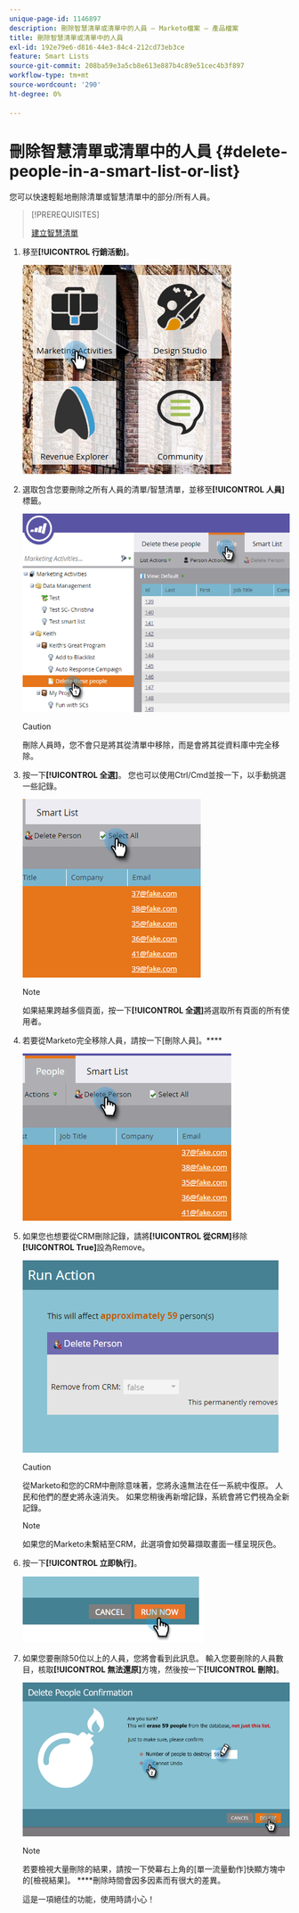 ```yaml
---
unique-page-id: 1146897
description: 刪除智慧清單或清單中的人員 — Marketo檔案 — 產品檔案
title: 刪除智慧清單或清單中的人員
exl-id: 192e79e6-d816-44e3-84c4-212cd73eb3ce
feature: Smart Lists
source-git-commit: 208ba59e3a5cb8e613e887b4c89e51cec4b3f897
workflow-type: tm+mt
source-wordcount: '290'
ht-degree: 0%

---
```


# 刪除智慧清單或清單中的人員 {#delete-people-in-a-smart-list-or-list}

您可以快速輕鬆地刪除清單或智慧清單中的部分/所有人員。

>[!PREREQUISITES]
>
>[建立智慧清單](/help/marketo/product-docs/core-marketo-concepts/smart-lists-and-static-lists/creating-a-smart-list/create-a-smart-list.md)

1. 移至&#x200B;**[!UICONTROL 行銷活動]**。

   ![](assets/ma-1.png)

1. 選取包含您要刪除之所有人員的清單/智慧清單，並移至&#x200B;**[!UICONTROL 人員]**&#x200B;標籤。

   ![](assets/two-1.png)

   >[!CAUTION]
   >
   >刪除人員時，您不會只是將其從清單中移除，而是會將其從資料庫中完全移除。

1. 按一下&#x200B;**[!UICONTROL 全選]**。 您也可以使用Ctrl/Cmd並按一下，以手動挑選一些記錄。

   ![](assets/three-1.png)

   >[!NOTE]
   >
   >如果結果跨越多個頁面，按一下&#x200B;**[!UICONTROL 全選]**&#x200B;將選取所有頁面的所有使用者。

1. 若要從Marketo完全移除人員，請按一下[刪除人員]。****

   ![](assets/four-1.png)

1. 如果您也想要從CRM刪除記錄，請將&#x200B;**[!UICONTROL 從CRM]**&#x200B;移除&#x200B;**[!UICONTROL True]**&#x200B;設為Remove。

   ![](assets/five.png)

   >[!CAUTION]
   >
   >從Marketo和您的CRM中刪除意味著，您將永遠無法在任一系統中復原。 人民和他們的歷史將永遠消失。 如果您稍後再新增記錄，系統會將它們視為全新記錄。

   >[!NOTE]
   >
   >如果您的Marketo未繫結至CRM，此選項會如熒幕擷取畫面一樣呈現灰色。

1. 按一下&#x200B;**[!UICONTROL 立即執行]**。

   ![](assets/image2014-9-24-13-3a0-3a3.png)

1. 如果您要刪除50位以上的人員，您將會看到此訊息。 輸入您要刪除的人員數目，核取&#x200B;**[!UICONTROL 無法還原]**&#x200B;方塊，然後按一下&#x200B;**[!UICONTROL 刪除]**。

   ![](assets/seven.png)

   >[!NOTE]
   >
   >若要檢視大量刪除的結果，請按一下熒幕右上角的[單一流量動作]快顯方塊中的[檢視結果]。 ****&#x200B;刪除時間會因多因素而有很大的差異。

   這是一項絕佳的功能，使用時請小心！
